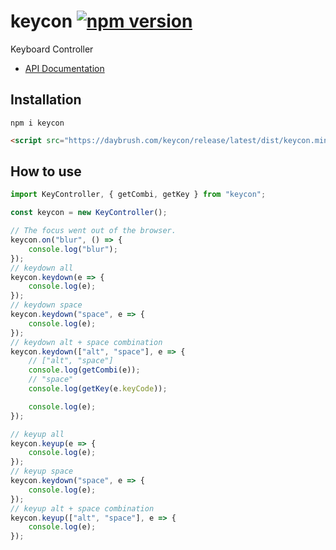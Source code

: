# keycon  [![npm version](https://badge.fury.io/js/keycon.svg)](https://badge.fury.io/js/keycon) 

Keyboard Controller

* [API Documentation](https://daybrush.com/keycon/release/latest/doc/)


## Installation
```
npm i keycon
```
```html
<script src="https://daybrush.com/keycon/release/latest/dist/keycon.min.js"></script>
```


## How to use

```js
import KeyController, { getCombi, getKey } from "keycon";

const keycon = new KeyController();

// The focus went out of the browser.
keycon.on("blur", () => {
    console.log("blur");
});
// keydown all
keycon.keydown(e => {
    console.log(e);
});
// keydown space
keycon.keydown("space", e => {
    console.log(e);
});
// keydown alt + space combination
keycon.keydown(["alt", "space"], e => {
    // ["alt", "space"]
    console.log(getCombi(e));
    // "space"
    console.log(getKey(e.keyCode));

    console.log(e);
});

// keyup all
keycon.keyup(e => {
    console.log(e);
});
// keyup space
keycon.keydown("space", e => {
    console.log(e);
});
// keyup alt + space combination
keycon.keyup(["alt", "space"], e => {
    console.log(e);
});
```
